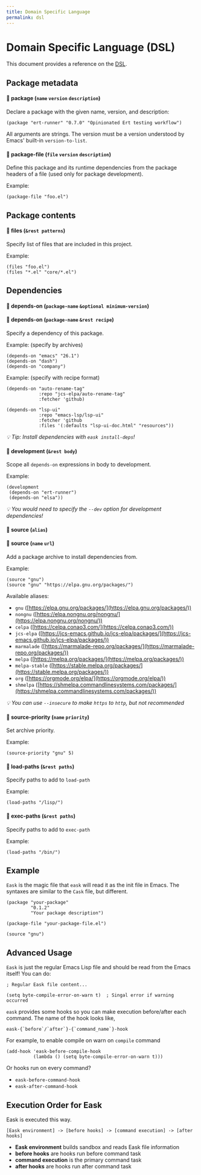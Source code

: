 ```yaml
---
title: Domain Specific Language
permalink: dsl
---
```


# Domain Specific Language (DSL)

This document provides a reference on the [DSL](https://en.wikipedia.org/wiki/Domain-specific_language).

## Package metadata

#### 🔎 **package** (`name` `version` `description`)

Declare a package with the given name, version, and description:

```elisp
(package "ert-runner" "0.7.0" "Opinionated Ert testing workflow")
```

All arguments are strings. The version must be a version understood by Emacs'
built-in `version-to-list`.

#### 🔎 **package-file** (`file` `version` `description`)

Define this package and its runtime dependencies from the package headers 
of a file (used only for package development).

Example:

```elisp
(package-file "foo.el")
```

## Package contents

#### 🔎 **files** (`&rest patterns`)

Specify list of files that are included in this project.

Example:

```elisp
(files "foo.el")
(files "*.el" "core/*.el")
```

## Dependencies

#### 🔎 **depends-on** (`package-name` `&optional minimum-version`)
#### 🔎 **depends-on** (`package-name` `&rest recipe`)

Specify a dependency of this package.

Example: (specify by archives)

```elisp
(depends-on "emacs" "26.1")
(depends-on "dash")
(depends-on "company")
```

Example: (specify with recipe format)

```elisp
(depends-on "auto-rename-tag" 
            :repo "jcs-elpa/auto-rename-tag" 
            :fetcher 'github)

(depends-on "lsp-ui" 
            :repo "emacs-lsp/lsp-ui"
            :fetcher 'github
            :files '(:defaults "lsp-ui-doc.html" "resources"))
```

*💡 Tip: Install dependencies with `eask install-deps`!*

#### 🔎 **development** (`&rest body`)

Scope all `depends-on` expressions in body to development.

Example:

```elisp
(development
 (depends-on "ert-runner")
 (depends-on "elsa"))
```

*💡 You would need to specify the `--dev` option for development dependencies!*

#### 🔎 **source** (`alias`)
#### 🔎 **source** (`name` `url`)

Add a package archive to install dependencies from.

Example:

```elisp
(source "gnu")
(source "gnu" "https://elpa.gnu.org/packages/")
```

Available aliases:

* `gnu` ([https://elpa.gnu.org/packages/](https://elpa.gnu.org/packages/))
* `nongnu` ([https://elpa.nongnu.org/nongnu/](https://elpa.nongnu.org/nongnu/))
* `celpa` ([https://celpa.conao3.com/](https://celpa.conao3.com/))
* `jcs-elpa` ([https://jcs-emacs.github.io/jcs-elpa/packages/](https://jcs-emacs.github.io/jcs-elpa/packages/))
* `marmalade` ([https://marmalade-repo.org/packages/](https://marmalade-repo.org/packages/))
* `melpa` ([https://melpa.org/packages/](https://melpa.org/packages/))
* `melpa-stable` ([https://stable.melpa.org/packages/](https://stable.melpa.org/packages/))
* `org` ([https://orgmode.org/elpa/](https://orgmode.org/elpa/))
* `shmelpa` ([https://shmelpa.commandlinesystems.com/packages/](https://shmelpa.commandlinesystems.com/packages/))

*💡 You can use `--insecure` to make `https` to `http`, but not recommended*

#### 🔎 **source-priority** (`name` `priority`)

Set archive priority.

Example:

```elisp
(source-priority "gnu" 5)
```

#### 🔎 **load-paths** (`&rest paths`)

Specify paths to add to `load-path`

Example:

```elisp
(load-paths "/lisp/")
```

#### 🔎 **exec-paths** (`&rest paths`)

Specify paths to add to `exec-path`

Example:

```elisp
(load-paths "/bin/")
```

## Example

`Eask` is the magic file that `eask` will read it as the init file in Emacs.
The syntaxes are similar to the `Cask` file, but different.

```elisp
(package "your-package" 
         "0.1.2" 
         "Your package description")

(package-file "your-package-file.el")

(source "gnu")
```

## Advanced Usage

`Eask` is just the regular Emacs Lisp file and should be read from the
Emacs itself! You can do:

```elisp
; Regular Eask file content...

(setq byte-compile-error-on-warn t)  ; Singal error if warning occurred
```

`eask` provides some hooks so you can make execution before/after each 
command. The name of the hook looks like,

```elisp
eask-{`before`/`after`}-{`command_name`}-hook
```

For example, to enable compile on warn on `compile` command

```elisp
(add-hook 'eask-before-compile-hook 
          (lambda () (setq byte-compile-error-on-warn t)))
```

Or hooks run on every command?

* `eask-before-command-hook`
* `eask-after-command-hook`

## Execution Order for Eask

Eask is executed this way.

```
[Eask environment] -> [before hooks] -> [command execution] -> [after hooks]
```

* **Eask environment** builds sandbox and reads Eask file information
* **before hooks** are hooks run before command task
* **command execution** is the primary command task
* **after hooks** are hooks run after command task
